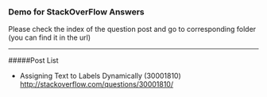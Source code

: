 ### Demo for StackOverFlow Answers
Please check the index of the question post and go to corresponding folder (you can find it in the url)
******

#####Post List

- Assigning Text to Labels Dynamically (30001810)
http://stackoverflow.com/questions/30001810/
